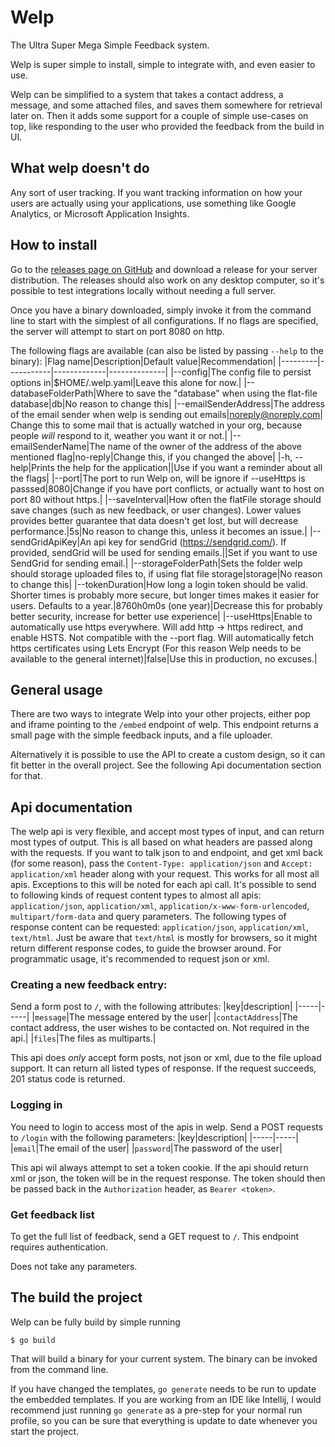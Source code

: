 # Welp
The Ultra Super Mega Simple Feedback system. 

Welp is super simple to install, simple to integrate with, and even easier to use. 

Welp can be simplified to a system that takes a contact address, a message, and some attached files, and saves them 
somewhere for retrieval later on. 
Then it adds some support for a couple of simple use-cases on top, like responding to the user who provided the 
feedback from the build in UI. 


## What welp doesn't do
Any sort of user tracking. If you want tracking information on how your users are actually using your applications,
use something like Google Analytics, or Microsoft Application Insights. 

## How to install
Go to the [releases page on GitHub](https://github.com/zlepper/welp/releases) and download a release for your
server distribution. The releases should also work on any desktop computer, so it's possible to test integrations 
locally without needing a full server.

Once you have a binary downloaded, simply invoke it from the command line to start with the simplest of all
configurations. If no flags are specified, the server will attempt to start on port 8080 on http. 

The following flags are available (can also be listed by passing `--help` to the binary):
|Flag name|Description|Default value|Recommendation|
|---------|-----------|-------------|--------------|
|--config|The config file to persist options in|$HOME/.welp.yaml|Leave this alone for now.|
|--databaseFolderPath|Where to save the "database" when using the flat-file database|db|No reason to change this|
|--emailSenderAddress|The address of the email sender when welp is sending out emails|noreply@noreply.com|
Change this to some mail that is actually watched in your org, because people _will_ respond to it, weather you want it or not.|
|--emailSenderName|The name of the owner of the address of the above mentioned flag|no-reply|Change this, if you changed the above|
|-h, --help|Prints the help for the application||Use if you want a reminder about all the flags|
|--port|The port to run Welp on, will be ignore if --useHttps is passsed|8080|Change if you have port conflicts, or actually want to host on port 80 without https.|
|--saveInterval|How often the flatFile storage should save changes (such as new feedback, or user changes). Lower values provides better guarantee that data 
doesn't get lost, but will decrease performance.|5s|No reason to change this, unless it becomes an issue.|
|--sendGridApiKey|An api key for sendGrid (https://sendgrid.com/). If provided, sendGrid will be used for sending emails.||Set if you want to use SendGrid for sending email.|
|--storageFolderPath|Sets the folder welp should storage uploaded files to, if using flat file storage|storage|No reason to change this|
|--tokenDuration|How long a login token should be valid. Shorter times is probably more secure, but longer times makes it easier for users. 
Defaults to a year.|8760h0m0s (one year)|Decrease this for probably better security, increase for better use experience|
|--useHttps|Enable to automatically use https everywhere. Will add http -> https redirect, and enable HSTS. Not compatible 
with the --port flag. Will automatically fetch https certificates using Lets Encrypt (For this reason Welp needs to be available 
to the general internet)|false|Use this in production, no excuses.|

## General usage
There are two ways to integrate Welp into your other projects, either pop and iframe pointing to the 
`/embed` endpoint of welp. This endpoint returns a small page with the simple feedback inputs, and 
a file uploader. 

Alternatively it is possible to use the API to create a custom design, so it can fit better in the 
overall project. See the following Api documentation section for that. 

## Api documentation
The welp api is very flexible, and accept most types of input, and can return most types of output.
This is all based on what headers are passed along with the requests. If you want to talk json to 
and endpoint, and get xml back (for some reason), pass the `Content-Type: application/json` and
`Accept: application/xml` header along with your request. This works for all most all apis. 
Exceptions to this will be noted for each api call. 
It's possible to send to following kinds of request content types to almost all apis:
`application/json`, `application/xml`, `application/x-www-form-urlencoded`, `multipart/form-data` 
and query parameters. 
The following types of response content can be requested:
`application/json`, `application/xml`, `text/html`. Just be aware that `text/html` is mostly for
browsers, so it might return different response codes, to guide the browser around. 
For programmatic usage, it's recommended to request json or xml. 

### Creating a new feedback entry:
Send a form post to `/`, with the following attributes:
|key|description|
|-----|-----|
|`message`|The message entered by the user|
|`contactAddress`|The contact address, the user wishes to be contacted on. Not required in the api.|
|`files`|The files as multiparts.|

This api does _only_ accept form posts, not json or xml, due to the file upload support. 
It can return all listed types of response. If the request succeeds, 201 status code is returned. 

### Logging in
You need to login to access most of the apis in welp. 
Send a POST requests to `/login` with the following parameters:
|key|description|
|-----|-----|
|`email`|The email of the user|
|`password`|The password of the user|

This api wil always attempt to set a token cookie. 
If the api should return xml or json, the token will be in the request response. 
The token should then be passed back in the `Authorization` header, as `Bearer <token>`. 

### Get feedback list
To get the full list of feedback, send a GET request to `/`. 
This endpoint requires authentication. 

Does not take any parameters. 


## The build the project
Welp can be fully build by simple running 
```
$ go build
```
That will build a binary for your current system. The binary can be invoked from the command line. 

If you have changed the templates, `go generate` needs to be run to update the embedded templates.
If you are working from an IDE like Intellij, I would recommend just running `go generate` as a pre-step for your 
normal run profile, so you can be sure that everything is update to date whenever you start the project. 

